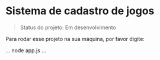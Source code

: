 # Sistema de cadastro de jogos


>Status do projeto: Em desenvolvimento

Para rodar esse projeto na sua máquina, por favor digite:

...
node app.js
...
